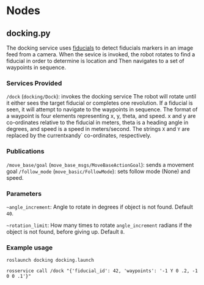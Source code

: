 

# Nodes

## docking.py

The docking service uses [fiducials](http://wiki.ros.org/fiducials)
to detect fiducials markers in an image feed from a camera. When the sevice
 is invoked, the robot rotates to find a fiducial in order to determine is
 location and Then navigates to a set of waypoints in sequence.

### Services Provided

`/dock` (`docking/Dock`): invokes the docking service
The robot will rotate until it either sees the target fiducial or completes one
revolution. If a fiducial is seen, it will attempt to navigate to the waypoints
in sequence. The format of a waypoint is four elements representing x, y, theta,
and speed. x and y are co-ordinates relative to the fiducial in meters, theta is
a heading angle in degrees, and speed is a speed in meters/second. The strings
`X` and `Y` are replaced by the currentxandy` co-ordinates, respectively.


### Publications

`/move_base/goal` (`move_base_msgs/MoveBaseActionGoal`): sends a movement goal
`/follow_mode` (`move_basic/FollowMode`): sets follow mode (None) and speed.

### Parameters

`~angle_increment`: Angle to rotate in degrees if object is not found. Default `40`.

`~rotation_limit`: How many times to rotate `angle_increment` radians if the object is not found,
 before giving up. Default `8`.



### Example usage

    roslaunch docking docking.launch

    rosservice call /dock "{'fiducial_id': 42, 'waypoints': '-1 Y 0 .2, -1 0 0 .1'}"

